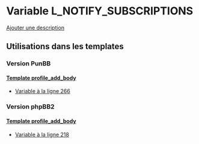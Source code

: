 # Variable L_NOTIFY_SUBSCRIPTIONS
[Ajouter une description](https://fa-tvars.appspot.com/var/L_NOTIFY_SUBSCRIPTIONS)

## Utilisations dans les templates

### Version PunBB

#### [Template profile_add_body](punbb/profile_add_body.md#readme)
* [Variable &agrave; la ligne 266](../punbb/profile_add_body.tpl#L266)

### Version phpBB2

#### [Template profile_add_body](subsilver/profile_add_body.md#readme)
* [Variable &agrave; la ligne 218](../subsilver/profile_add_body.tpl#L218)